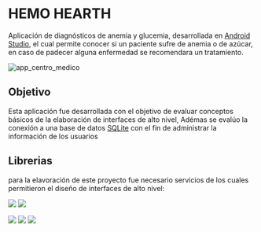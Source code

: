 
# HEMO HEARTH

Aplicación de diagnósticos de anemia y glucemia, desarrollada en [Android Studio](http://https://developer.android.com/studio "Android Studio"), el cual permite conocer si un paciente sufre de anemia o de azúcar, en caso de padecer alguna enfermedad se recomendara un tratamiento.

![app_centro_medico](https://user-images.githubusercontent.com/33507392/111036223-2b7c0280-83ec-11eb-8323-b479b810d8e9.png)

## Objetivo

Esta aplicación fue desarrollada con el objetivo de evaluar conceptos básicos de la elaboración de interfaces de alto nivel, Adémas se evalúo la conexión a una base de datos [SQLite](http://https://www.sqlite.org/index.html "SQLite") con el fin de administrar la información de los usuarios

## Librerias

para la elavoración de este proyecto fue necesario servicios de los cuales permitieron el diseño de interfaces de alto nivel:

![](https://img.shields.io/badge/material-1.0.0-yellowgreen)
![](https://img.shields.io/badge/lottie-3.4.0-yellowgreen)

![](https://img.shields.io/badge/shapeofview-1.3.2-yellowgreen)
![](https://img.shields.io/badge/legacy--support--v4-1.0.0-yellowgreen)
![](https://img.shields.io/badge/recyclerview-1.1.0-yellowgreen)

